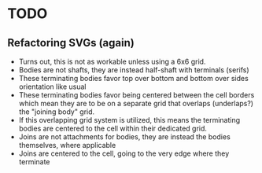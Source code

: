 # TODO

## Refactoring SVGs (again)
- Turns out, this is not as workable unless using a 6x6 grid.
- Bodies are not shafts, they are instead half-shaft with terminals (serifs)
- These terminating bodies favor top over bottom and bottom over sides orientation like usual
- These terminating bodies favor being centered between the cell borders which mean they are to be on a separate grid that overlaps (underlaps?) the "joining body" grid.
- If this overlapping grid system is utilized, this means the terminating bodies are centered to the cell within their dedicated grid.
- Joins are not attachments for bodies, they are instead the bodies themselves, where applicable
- Joins are centered to the cell, going to the very edge where they terminate
